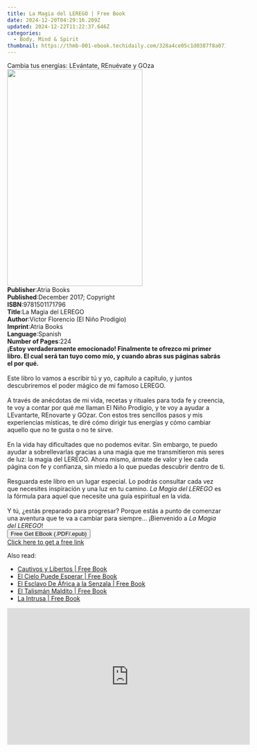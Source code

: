 ```yaml
---
title: La Magia del LEREGO | Free Book
date: 2024-12-20T04:29:16.209Z
updated: 2024-12-22T11:22:37.646Z
categories:
  - Body, Mind & Spirit
thumbnail: https://thmb-001-ebook.techidaily.com/328a4ce05c1d0387f8a0716905bad8b361102f410faff50e2ad845ffc996ed9e.jpg
---
```

<main id="book-container">
  <div class="flex flex-col">
    <div class="book-brief flex-1 py-6 px-4 sm:p-6 md:py-10 md:px-8">
      <!-- brief-->
      <div class="book-brief-main">
        Cambia tus energías: LEvántate, REnuévate y GOza
      </div>
    </div>
    <div
      class="book-meta-info flex-1 grid gap-4 col-start-1 col-end-3 row-start-1 sm:mb-6 sm:grid-cols-4 lg:gap-6 lg:col-start-2 lg:row-end-6 lg:row-span-6 lg:mb-0"
    >
      <div
        class="book-meta-info-left place-content-center mt-4 p-4 text-sm leading-6 col-start-2 col-span-2 dark:text-slate-400"
      >
        <img
          class="w-full h-500 object-cover rounded-lg sm:h-255 sm:col-span-2 lg:col-span-full"
          src="https://img-001-ebook.techidaily.com/14819a75a25a5ec5ded03af4713e0a97c5eed46d27ad4d88e082db5a3fd20e86.jpg"
          alt=""
          width="312"
          height="500"
        />
      </div>
      <div
        class="book-meta-info-right mt-2 col-start-1 row-start-2 col-span-3 self-center"
      >
        <!-- meta data  -->
        <div class="flex flex-col px-4 md:px-8">
          <div class="flex-1">
            <strong>Publisher</strong>:<span class="px-2">Atria Books</span>
          </div>
          <div class="flex-1">
            <strong>Published</strong>:<span class="px-2"
              >December 2017; Copyright</span
            >
          </div>
          <div class="flex-1">
            <strong>ISBN</strong>:<span class="px-2">9781501171796</span>
          </div>
          <div class="flex-1">
            <strong>Title</strong>:<span class="px-2">La Magia del LEREGO</span>
          </div>
          <div class="flex-1">
            <strong>Author</strong>:<span class="px-2"
              >Víctor Florencio (El Niño Prodigio)</span
            >
          </div>
          <div class="flex-1">
            <strong>Imprint</strong>:<span class="px-2">Atria Books</span>
          </div>
          <div class="flex-1">
            <strong>Language</strong>:<span class="px-2">Spanish</span>
          </div>
          <div class="flex-1">
            <strong>Number of Pages</strong>:<span class="px-2">224</span>
          </div>
        </div>
      </div>
    </div>
    <div class="book-description flex-1 py-6 px-4 sm:p-6 md:py-10 md:px-8">
      <div class="book-description-main">
        <div accordion-content="" id="description">
          <b
            >¡Estoy verdaderamente emocionado! Finalmente te ofrezco mi primer
            libro. El cual será tan tuyo como mío, y cuando abras sus páginas
            sabrás el por qué.</b
          ><br /><br />Este libro lo vamos a escribir tú y yo, capítulo a
          capítulo, y juntos descubriremos el poder mágico de mi famoso
          LEREGO.<br />
          <br />
          A través de anécdotas de mi vida, recetas y rituales para toda fe y
          creencia, te voy a contar por qué me llaman El Niño Prodigio, y te voy
          a ayudar a LEvantarte, REnovarte y GOzar. Con estos tres sencillos
          pasos y mis experiencias místicas, te diré cómo dirigir tus energías y
          cómo cambiar aquello que no te gusta o no te sirve.<br />
          <br />
          En la vida hay dificultades que no podemos evitar. Sin embargo, te
          puedo ayudar a sobrellevarlas gracias a una magia que me transmitieron
          mis seres de luz: la magia del LEREGO. Ahora mismo, ármate de valor y
          lee cada página con fe y confianza, sin miedo a lo que puedas
          descubrir dentro de ti.<br />
          <br />
          Resguarda este libro en un lugar especial. Lo podrás consultar cada
          vez que necesites inspiración y una luz en tu camino.
          <i>La Magia del LEREGO </i>es la fórmula para aquel que necesite una
          guía espiritual en la vida.<br />
          <br />
          Y tú, ¿estás preparado para progresar? Porque estás a punto de
          comenzar una aventura que te va a cambiar para siempre… ¡Bienvenido a
          <i>La Magia del LEREGO</i>!
        </div>
        <div class="accordion-fader"></div>
      </div>
    </div>
    <div class="book-excerpts flex-1 py-6 px-4 sm:p-6 md:py-10 md:px-8"></div>
    <div
      class="book-about-author flex-1 py-6 px-4 sm:p-6 md:py-10 md:px-8"
    ></div>
    <div class="book-free-get flex-1 py-6 px-4 sm:p-6 md:py-10 md:px-8">
      <button
        id="btn-free-get"
        class="bg-blue-500 hover:bg-blue-700 text-white font-bold py-2 px-4 rounded"
      >
        Free Get EBook (.PDF/.epub)
      </button>
      <div id="countdown-display" class="px-2 text-lg mt-2"></div>
      <a
        id="free-link"
        class="hidden bg-blue-500 hover:bg-blue-700 text-white font-bold py-2 px-4 rounded"
        href="https://www.ebooks.com/en-us/book/95758766/la-magia-del-lerego/v-ctor-florencio-el-ni-o-prodigio/"
        target="_blank"
        >Click here to get a free link</a
      >
    </div>
    <script>
      let countdownTime = 0;
      let countdownInterval = null;
      document
        .getElementById('btn-free-get')
        .addEventListener('click', startCountdown);
      function startCountdown() {
        countdownTime = new Date().getTime() + 60000 * 3;
        countdownInterval = setInterval(updateCountdown, 1000);
        document.getElementById('btn-free-get').disabled = true;
        document
          .getElementById('btn-free-get')
          .classList.add('bg-gray-500', 'cursor-not-allowed');
      }
      function updateCountdown() {
        let currentTime = new Date().getTime();
        let timeLeft = countdownTime - currentTime;
        let secondsLeft = Math.floor(timeLeft / 1000);
        document.getElementById('countdown-display').innerHTML =
          `Remaining time: ${secondsLeft} seconds.`;
        if (secondsLeft <= 0) {
          clearInterval(countdownInterval);
          document.getElementById('btn-free-get').classList.add('hidden');
          document.getElementById('free-link').classList.remove('hidden');
          document.getElementById('countdown-display').innerHTML = '';
        }
      }
    </script>
  </div>
</main>

<ins class="adsbygoogle"
      style="display:block"
      data-ad-client="ca-pub-7571918770474297"
      data-ad-slot="8358498916"
      data-ad-format="auto"
      data-full-width-responsive="true"></ins>
    

<span class="atpl-alsoreadstyle">Also read:</span>
<div><ul>
<li><a href="https://novels-ebooks.techidaily.com/210974367-9781088249062-cautivos-y-libertos/"><u>Cautivos y Libertos | Free Book</u></a></li>
<li><a href="https://novels-ebooks.techidaily.com/210974366-9781088249413-el-cielo-puede-esperar/"><u>El Cielo Puede Esperar | Free Book</u></a></li>
<li><a href="https://novels-ebooks.techidaily.com/210974363-9781088251140-el-esclavo-de-africa-a-la-senzala/"><u>El Esclavo De África a la Senzala | Free Book</u></a></li>
<li><a href="https://novels-ebooks.techidaily.com/210974359-9781088250419-el-talisman-maldito/"><u>El Talismán Maldito | Free Book</u></a></li>
<li><a href="https://novels-ebooks.techidaily.com/210974364-9781088251928-la-intrusa/"><u>La Intrusa | Free Book</u></a></li>
</ul></div>

<!-- affiliate ads begin -->
<iframe width="560" height="315" src="https://www.youtube.com/embed/gSKkJrJ57EA?si=WDOmInPE9EgQa_tB" title="YouTube video player" frameborder="0" allow="accelerometer; autoplay; clipboard-write; encrypted-media; gyroscope; picture-in-picture; web-share" referrerpolicy="strict-origin-when-cross-origin" allowfullscreen></iframe>
<!-- affiliate ads end -->

